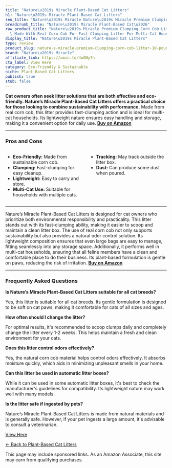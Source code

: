 ```yaml
---
title: "Nature\u2019s Miracle Plant-Based Cat Litters"
h1: "Nature\u2019s Miracle Plant-Based Cat Litters"
seo_title: "Nature\u2019s Miracle Nature\u2019s Miracle Premium Clumping Corn Cob\u2026"
breadcrumb_title: "Nature\u2019s Miracle Plant-Based Cat\u2026"
raw_product_title: "Nature\u2019s Miracle Premium Clumping Corn Cob Litter, 10 Pounds,\
  \ Made With Real Corn Cob For Fast-Clumping Litter For Multi-Cat Households"
display_title: "Nature\u2019s Miracle Plant-Based Cat Litters"
type: review
product_slug: nature-s-miracle-premium-clumping-corn-cob-litter-10-pounds-made-with-r-eedc17eb
brand: "Nature\u2019s Miracle"
affiliate_link: https://amzn.to/4oGNy7h
cta_label: View Here
category: Eco-Friendly & Sustainable
niche: Plant-Based Cat Litters
publish: true
stub: false
---
```


<div id="intro" class="full-width">
  <p><strong>Cat owners often seek litter solutions that are both effective and eco-friendly. Nature’s Miracle Plant-Based Cat Litters offers a practical choice for those looking to combine sustainability with performance.</strong> Made from real corn cob, this litter provides fast-clumping action and is ideal for multi-cat households. Its lightweight nature ensures easy handling and storage, making it a convenient option for daily use. <a href="https://amzn.to/4oGNy7h" rel="nofollow sponsored noopener" target="_blank"><strong>Buy on Amazon</strong></a></p>
</div>

<hr />
<h3 id="pros-cons">Pros and Cons</h3>
<div class="pc-grid" style="display:grid;grid-template-columns:1fr 1fr;gap:16px;">
  <ul>
    <li><strong>Eco-Friendly:</strong> Made from sustainable corn cob.</li>
    <li><strong>Clumping:</strong> Fast-clumping for easy cleanup.</li>
    <li><strong>Lightweight:</strong> Easy to carry and store.</li>
    <li><strong>Multi-Cat Use:</strong> Suitable for households with multiple cats.</li>
  </ul>
  <ul>
    <li><strong>Tracking:</strong> May track outside the litter box.</li>
    <li><strong>Dust:</strong> Can produce some dust when poured.</li>
  </ul>
</div>
<hr />

<div class="full-width">
  <p>Nature’s Miracle Plant-Based Cat Litters is designed for cat owners who prioritize both environmental responsibility and practicality. This litter stands out with its fast-clumping ability, making it easier to scoop and maintain a clean litter box. The use of real corn cob not only supports sustainability but also provides a natural odor control solution. Its lightweight composition ensures that even large bags are easy to manage, fitting seamlessly into any storage space. Additionally, it performs well in multi-cat households, ensuring that all feline members have a clean and comfortable place to do their business. Its plant-based formulation is gentle on paws, reducing the risk of irritation. <a href="https://amzn.to/4oGNy7h" rel="nofollow sponsored noopener" target="_blank"><strong>Buy on Amazon</strong></a></p>
</div>

<hr />
<h3 id="faqs">Frequently Asked Questions</h3>

<p><strong>Is Nature’s Miracle Plant-Based Cat Litters suitable for all cat breeds?</strong></p>
<p>Yes, this litter is suitable for all cat breeds. Its gentle formulation is designed to be soft on cat paws, making it comfortable for cats of all sizes and ages.</p>

<p><strong>How often should I change the litter?</strong></p>
<p>For optimal results, it's recommended to scoop clumps daily and completely change the litter every 1-2 weeks. This helps maintain a fresh and clean environment for your cats.</p>

<p><strong>Does this litter control odors effectively?</strong></p>
<p>Yes, the natural corn cob material helps control odors effectively. It absorbs moisture quickly, which aids in minimizing unpleasant smells in your home.</p>

<p><strong>Can this litter be used in automatic litter boxes?</strong></p>
<p>While it can be used in some automatic litter boxes, it's best to check the manufacturer's guidelines for compatibility. Its lightweight nature may work well with many models.</p>

<p><strong>Is the litter safe if ingested by pets?</strong></p>
<p>Nature’s Miracle Plant-Based Cat Litters is made from natural materials and is generally safe. However, if your pet ingests a large amount, it's advisable to consult a veterinarian.</p>
<p><a class="btn" href="https://amzn.to/4oGNy7h" target="_blank" rel="nofollow sponsored noopener">View Here</a></p>
<p><a href="/roundups/eco-friendly-sustainable/plant-based-cat-litters/">← Back to Plant-Based Cat Litters</a></p>
<aside class="disclosure">This page may include sponsored links. As an Amazon Associate, this site may earn from qualifying purchases.</aside>
